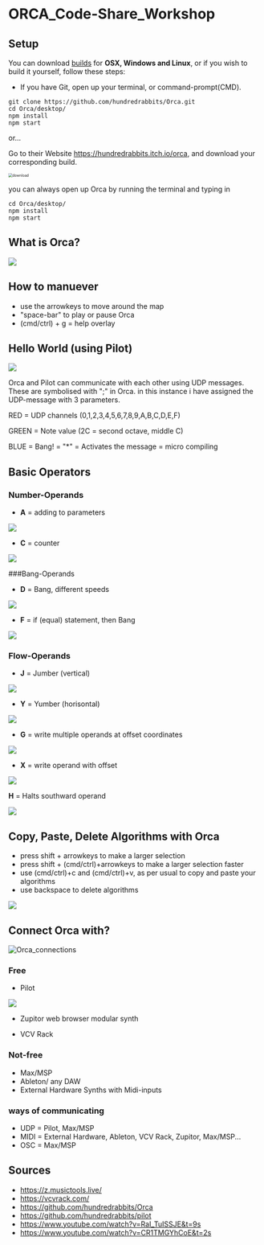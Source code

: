 # ORCA_Code-Share_Workshop
## Setup
You can download [builds](https://hundredrabbits.itch.io/orca) for **OSX, Windows and Linux**, or if you wish to build it yourself, follow these steps:

- If you have Git, open up your terminal, or command-prompt(CMD).

```
git clone https://github.com/hundredrabbits/Orca.git
cd Orca/desktop/
npm install
npm start
```

or...

Go to their Website https://hundredrabbits.itch.io/orca, and download your corresponding build.

<img src="./media/download.png" alt="download" style="zoom:50%;" />

you can always open up Orca by running the terminal and typing in

```
cd Orca/desktop/
npm install
npm start
```

## What is Orca?

![](./media/Orca_Map.gif)

## How to manuever

- use the arrowkeys to move around the map
- "space-bar" to play or pause Orca
- (cmd/ctrl) + g = help overlay

## Hello World (using Pilot)

![](./media/Orca_Hello-World.gif)

Orca and Pilot can communicate with each other using UDP messages. These are symbolised with ";" in Orca. in this instance i have assigned the UDP-message with 3 parameters.

RED = UDP channels (0,1,2,3,4,5,6,7,8,9,A,B,C,D,E,F)

GREEN = Note value (2C = second octave, middle C)

BLUE = Bang! = "*" = Activates the message = micro compiling

## Basic Operators

### Number-Operands

- **A** = adding to parameters

![](http://tropone.de/wp-content/uploads/2019/03/ORCA_Add_600.jpg)

- **C** = counter

![](http://tropone.de/wp-content/uploads/2019/03/ORCA_Clock_600.jpg)

###Bang-Operands

- **D** = Bang, different speeds

![](http://tropone.de/wp-content/uploads/2019/03/ORCA_Delay_600.jpg)

- **F** = if (equal) statement, then Bang

![](http://tropone.de/wp-content/uploads/2019/03/ORCA_If_600.jpg)

### Flow-Operands

- **J** = Jumber (vertical)

![](http://tropone.de/wp-content/uploads/2019/03/Jumper.gif)

- **Y** = Yumber (horisontal)

![](http://tropone.de/wp-content/uploads/2019/03/Yumper.gif)

- **G** = write multiple operands at offset coordinates

![](http://tropone.de/wp-content/uploads/2019/03/ORCA_Generator_600.jpg)

- **X** = write operand with offset

![](http://tropone.de/wp-content/uploads/2019/03/Teleport.gif)

**H** = Halts southward operand

![](http://tropone.de/wp-content/uploads/2019/03/Halt.gif)

## Copy, Paste, Delete Algorithms with Orca

- press shift + arrowkeys to make a larger selection
- press shift + (cmd/ctrl)+arrowkeys to make a larger selection faster
- use (cmd/ctrl)+c and (cmd/ctrl)+v, as per usual to copy and paste your algorithms
- use backspace to delete algorithms

![](./media/ORCA-Copy-paste.gif)

## Connect Orca with?

![Orca_connections](./media/Orca_connections.png)

### Free

- Pilot 

![](/Users/Pacour/Developer/ORCA_Code-Share_Workshop/media/Pilot.png)

- Zupitor web browser modular synth

- VCV Rack

### Not-free

- Max/MSP
- Ableton/ any DAW
- External Hardware Synths with Midi-inputs

### ways of communicating

- UDP = Pilot, Max/MSP
- MIDI = External Hardware, Ableton, VCV Rack, Zupitor, Max/MSP...
- OSC = Max/MSP

## Sources

- https://z.musictools.live/
- https://vcvrack.com/
- https://github.com/hundredrabbits/Orca
- https://github.com/hundredrabbits/pilot
- https://www.youtube.com/watch?v=RaI_TuISSJE&t=9s
- https://www.youtube.com/watch?v=CR1TMGYhCoE&t=2s

